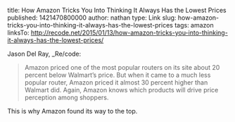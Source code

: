 title: How Amazon Tricks You Into Thinking It Always Has the Lowest Prices
published: 1421470800000
author: nathan
type: Link
slug: how-amazon-tricks-you-into-thinking-it-always-has-the-lowest-prices
tags: amazon
linksTo: http://recode.net/2015/01/13/how-amazon-tricks-you-into-thinking-it-always-has-the-lowest-prices/


Jason Del Ray, _Re/code:

> Amazon priced one of the most popular routers on its site about 20 percent below Walmart’s price. But when it came to a much less popular router, Amazon priced it almost 30 percent higher than Walmart did. Again, Amazon knows which products will drive price perception among shoppers.

This is why Amazon found its way to the top.